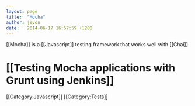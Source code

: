 ```yaml
---
layout: page
title:  "Mocha"
author: jevon
date:   2014-06-17 16:57:59 +1200
---
```


[[Mocha]] is a [[Javascript]] testing framework that works well with [[Chai]].

# [[Testing Mocha applications with Grunt using Jenkins]]

[[Category:Javascript]]
[[Category:Tests]]